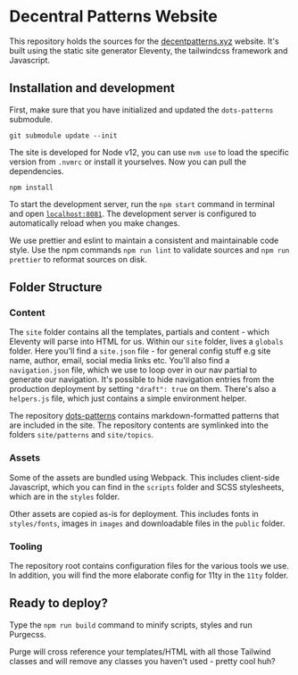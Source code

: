 # Decentral Patterns Website

This repository holds the sources for the [decentpatterns.xyz](https://decentpatterns.xyz) website. It's built using the static site generator Eleventy, the tailwindcss framework and Javascript.

## Installation and development

First, make sure that you have initialized and updated the `dots-patterns` submodule.

```
git submodule update --init
```

The site is developed for Node v12, you can use `nvm use` to load the specific version from `.nvmrc` or install it yourselves. Now you can pull the dependencies.

```
npm install
```

To start the development server, run the `npm start` command in terminal and open [`localhost:8081`](http://localhost:8081/). The development server is configured to automatically reload when you make changes.

We use prettier and eslint to maintain a consistent and maintainable code style. Use the npm commands `npm run lint` to validate sources and `npm run prettier` to reformat sources on disk.

## Folder Structure

### Content

The `site` folder contains all the templates, partials and content - which Eleventy will parse into HTML for us. Within our `site` folder, lives a `globals` folder. Here you'll find a `site.json` file - for general config stuff e.g site name, author, email, social media links etc. You'll also find a `navigation.json` file, which we use to loop over in our nav partial to generate our navigation. It's possible to hide navigation entries from the production deployment by setting `"draft": true` on them. There's also a `helpers.js` file, which just contains a simple environment helper.

The repository [dots-patterns](https://github.com/simplysecure/dots-patterns) contains markdown-formatted patterns that are included in the site. The repository contents are symlinked into the folders `site/patterns` and `site/topics`.

### Assets

Some of the assets are bundled using Webpack. This includes client-side Javascript, which you can find in the `scripts` folder and SCSS stylesheets, which are in the `styles` folder.

Other assets are copied as-is for deployment. This includes fonts in `styles/fonts`, images in `images` and downloadable files in the `public` folder.

### Tooling

The repository root contains configuration files for the various tools we use. In addition, you will find the more elaborate config for 11ty in the `11ty` folder.

## Ready to deploy?

Type the `npm run build` command to minify scripts, styles and run Purgecss.

Purge will cross reference your templates/HTML with all those Tailwind classes and will remove any classes you haven't used - pretty cool huh?

